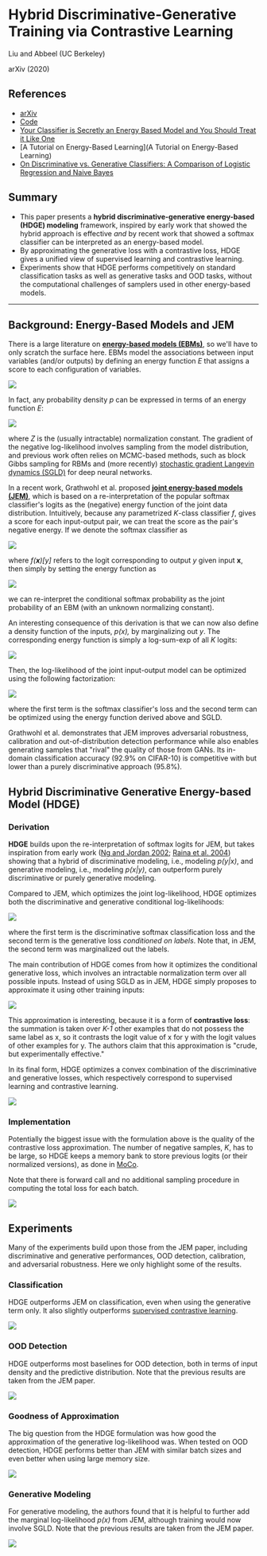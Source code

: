 # Hybrid Discriminative-Generative Training via Contrastive Learning

Liu and Abbeel (UC Berkeley)

arXiv (2020)

## References

- [arXiv](https://arxiv.org/abs/2007.09070)
- [Code](https://github.com/lhao499/HDGE)
- [Your Classifier is Secretly an Energy Based Model and You Should Treat it Like One](https://arxiv.org/abs/1912.03263)
- [A Tutorial on Energy-Based Learning](A Tutorial on Energy-Based Learning)
- [On Discriminative vs. Generative Classifiers: A Comparison of Logistic Regression and Naive Bayes](https://ai.stanford.edu/~ang/papers/nips01-discriminativegenerative.pdf)

## Summary

- This paper presents a **hybrid discriminative-generative energy-based (HDGE) modeling** framework, inspired by early work that showed the hybrid approach is effective *and* by recent work that showed a softmax classifier can be interpreted as an energy-based model.
- By approximating the generative loss with a contrastive loss, HDGE gives a unified view of supervised learning and contrastive learning.
- Experiments show that HDGE performs competitively on standard classification tasks as well as generative tasks and OOD tasks, without the computational challenges of samplers used in other energy-based models.

---

## Background: Energy-Based Models and JEM

There is a large literature on **[energy-based models (EBMs)](http://yann.lecun.com/exdb/publis/pdf/lecun-06.pdf)**, so we'll have to only scratch the surface here. 
EBMs model the associations between input variables (and/or outputs) by defining an energy function *E* that assigns a score to each configuration of variables.

![](../images/HDGE/ebm-figure.png)

In fact, any probability density *p* can be expressed in terms of an energy function *E*:

![](../images/HDGE/ebm-density.png)

where *Z* is the (usually intractable) normalization constant. 
The gradient of the negative log-likelihood involves sampling from the model distribution, and previous work often relies on MCMC-based methods, such as block Gibbs sampling for RBMs and (more recently) [stochastic gradient Langevin dynamics (SGLD)](https://www.ics.uci.edu/~welling/publications/papers/stoclangevin_v6.pdf) for deep neural networks.

In a recent work, Grathwohl et al. proposed **[joint energy-based models (JEM)](https://arxiv.org/abs/1912.03263)**, which is based on a re-interpretation of the popular softmax classifier's logits as the (negative) energy function of the joint data distribution. 
Intuitively, because any parametrized *K*-class classifier *f*, gives a score for each input-output pair, we can treat the score as the pair's negative energy. 
If we denote the softmax classifier as

![](../images/HDGE/jem-softmax.png)

where *f(***x***)[y]* refers to the logit corresponding to output *y* given input **x**, then simply by setting the energy function as

![](../images/HDGE/jem-energy.png)

we can re-interpret the conditional softmax probability as the joint probability of an EBM (with an unknown normalizing constant). 

An interesting consequence of this derivation is that we can now also define a density function of the inputs, *p(x),* by marginalizing out *y*. 
The corresponding energy function is simply a log-sum-exp of all *K* logits:

![](../images/HDGE/jem-logsumexp.png)

Then, the log-likelihood of the joint input-output model can be optimized using the following factorization:

![](../images/HDGE/jem-joint.png)

where the first term is the softmax classifier's loss and the second term can be optimized using the energy function derived above and SGLD.

Grathwohl et al. demonstrates that JEM improves adversarial robustness, calibration and out-of-distribution detection performance while also enables generating samples that "rival" the quality of those from GANs. Its in-domain classification accuracy (92.9% on CIFAR-10) is competitive with but lower than a purely discriminative approach (95.8%).

## Hybrid Discriminative Generative Energy-based Model (HDGE)

### Derivation

**HDGE** builds upon the re-interpretation of softmax logits for JEM, but takes inspiration from early work ([Ng and Jordan 2002](https://ai.stanford.edu/~ang/papers/nips01-discriminativegenerative.pdf); [Raina et al. 2004](https://papers.nips.cc/paper/2405-classification-with-hybrid-generativediscriminative-models.pdf)) showing that a hybrid of discriminative modeling, i.e., modeling *p(y|x)*, and generative modeling, i.e., modeling *p(x|y)*, can outperform purely discriminative or purely generative modeling.

Compared to JEM, which optimizes the joint log-likelihood, HDGE optimizes both the discriminative and generative conditional log-likelihoods:

![](../images/HDGE/hybrid.png)

where the first term is the discriminative softmax classification loss and the second term is the generative loss *conditioned on labels*. 
Note that, in JEM, the second term was marginalized out the labels. 

The main contribution of HDGE comes from how it optimizes the conditional generative loss, which involves an intractable normalization term over all possible inputs. 
Instead of using SGLD as in JEM, HDGE simply proposes to approximate it using other training inputs:

![](../images/HDGE/approximation.png)

This approximation is interesting, because it is a form of **contrastive loss**: the summation is taken over *K-1* other examples that do not possess the same label as x, so it contrasts the logit value of x for y with the logit values of other examples for y. 
The authors claim that this approximation is "crude, but experimentally effective." 

In its final form, HDGE optimizes a convex combination of the discriminative and generative losses, which respectively correspond to supervised learning and contrastive learning.

![](../images/HDGE/objective.png)

### Implementation

Potentially the biggest issue with the formulation above is the quality of the contrastive loss approximation. 
The number of negative samples, *K*, has to be large, so HDGE keeps a memory bank to store previous logits (or their normalized versions), as done in [MoCo](https://arxiv.org/abs/1911.05722). 

Note that there is forward call and no additional sampling procedure in computing the total loss for each batch.

![](../images/HDGE/pseudocode.png)

## Experiments

Many of the experiments build upon those from the JEM paper, including discriminative and generative performances, OOD detection, calibration, and adversarial robustness. 
Here we only highlight some of the results.

### Classification

HDGE outperforms JEM on classification, even when using the generative term only. 
It also slightly outperforms [supervised contrastive learning](https://arxiv.org/abs/2004.11362). 

![](../images/HDGE/classification.png)

### OOD Detection

HDGE outperforms most baselines for OOD detection, both in terms of input density and the predictive distribution. 
Note that the previous results are taken from the JEM paper.

![](../images/HDGE/ood.png)

### Goodness of Approximation

The big question from the HDGE formulation was how good the approximation of the generative log-likelihood was. When tested on OOD detection, HDGE performs better than JEM with similar batch sizes and even better when using large memory size.

![](../images/HDGE/negativesamples.png)

### Generative Modeling

For generative modeling, the authors found that it is helpful to further add the marginal log-likelihood *p(x)* from JEM, although training would now involve SGLD. 
Note that the previous results are taken from the JEM paper.

![](../images/HDGE/generativemodeling.png)